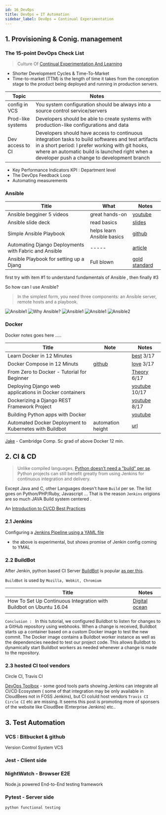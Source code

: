 ```yaml
---
id: 16_DevOps
title: DevOps = IT Automation
sidebar_label: DevOps = Continual Experimentation
---
```



## 1. Provisioning & Conig. management

### The 15-point DevOps Check List

> Culture Of [Continual Experimentation And Learning](https://medium.com/devopslinks/the-15-point-devops-check-list-8cd2afb4a448)

- Shorter Development Cycles & Time-To-Market
- Time-to-market (TTM) is the length of time it takes from the conception stage to the product being deployed and running in production servers.
 
| Topic           | Notes | 
| --------------- | ------|
| config in VCS | You system configuration should be always into a source control service/servers| 
| Prod-like systems | Developers should be able to create systems with production-like configurations and data| 
| Dev access to CI | Developers should have access to continuous integration tasks to build softwares and test artifacts in a short period: I prefer working with git hooks, where an automatic build is launched right when a developer push a change to development branch| 

- Key Performance Indicators KPI : Department level
- The DevOps Feedback Loop
- Automating measurements

### Ansible


| Title | What | Notes | 
| ------- | -----| ----  | 
| Ansible begginer 5 videos| great hands-on | [youtube](https://www.youtube.com/channel/UCLLumGsi1QboyiFIJf8a-0w)
| Ansible slide deck | read  basics | [slides](https://www.slideshare.net/GulcinYildirim/managing-postgresql-with-ansible-fosdem-pgday-2016)
| Simple Ansible Playbook | helps learn Ansible basics | [github](https://github.com/myarik/django-ansible-setup)   | 
| Automating Django Deployments with Fabric and Ansible | -----| [article](https://realpython.com/automating-django-deployments-with-fabric-and-ansible/)
| Ansible Playbook for setting up a Djang | Full blown| [gold standard](https://github.com/jcalazan/ansible-django-stack)  | 

first try with item #1 to understand fundamentals of Ansible , then finally #3

So how can I use Ansible?
> In the simplest form, you need three components: an Ansible server, remote hosts and a playbook.

![Ansible1](/docs/assets/Ansible-with-IT.jpg)
![Why Ansible?](/docs/assets/why-ansible.jpg)
![Ansible1](/docs/assets/Ansible-BBlocks.png)
![Ansible1](/docs/assets/Ansible1.png)
![Ansible2](/docs/assets/Ansible2.png)


### Docker

Docker notes goes here .....

| Title   |  Note  | Notes | 
| ------- |  ----  | ------ |
|Learn Docker in 12 Minutes | | [best](https://www.youtube.com/watch?v=YFl2mCHdv24&t=366s) 3/17|
|Docker Compose in 12 Minuts |[github](https://github.com/jakewright/tutorials/tree/master/docker/02-docker-compose) | [love](https://www.youtube.com/watch?v=Qw9zlE3t8Ko) 3/17|
|From Zero to Docker - Tutorial for Beginner | | [Theory](https://www.youtube.com/watch?v=JprTjTViaEA&t=139s) 6/17 |
|Deploying Django web applications in Docker containers | | [youtube](https://www.youtube.com/watch?v=T2hooQzvurQ) 10/17 |
|Dockerizing a Django REST Framework Project | |  [youtube](https://www.youtube.com/watch?v=Y_rh-VeC_j4) 8/17 |
|Building Python apps with Docker | |[youtube](https://www.youtube.com/watch?v=VhabrYF1nms&t=20s)|
|Automated Docker Deployment to Kubernetes with Buildbot|automation height| [url](https://www.twosixlabs.com/automated-docker-deployment-kubernetes-buildbot/)|

[Jake](https://www.youtube.com/watch?v=AMqkTIs-ngQ) - Cambridge Comp. Sc grad of above Docker 12 min.

## 2. CI & CD

> Unlike compiled languages, [Python doesn’t need a "build" per se](https://jenkins.io/solutions/python/). 
Python projects can still benefit greatly from using Jenkins for continuous integration and delivery.


Except Java and C, other Languages doesn't have `Build` per se. The list goes on Python/PHP/Ruby, Javascript ... That is the reason `Jenkins` origions are so much JAVA Build system centered .
 
An [Introduction to CI/CD Best Practices](https://www.digitalocean.com/community/tutorials/an-introduction-to-ci-cd-best-practices)
 
### 2.1 Jenkins

Configuring a [Jenkins Pipeline using a YAML file ](https://jenkins.io/blog/2018/04/25/configuring-jenkins-pipeline-with-yaml-file/)
 - the above is experimental, but shows promise of Jenkin config coming to YMAL 


### 2.2 BuildBot

After Jenkin, python based CI Server [BuildBot]() is popular [as per this](https://blog.taiga.io/6-excellent-continuous-integration-tools.html).

`BuildBot` is used by `Mozilla, Webkit, Chromium`

| Title   |  Notes | 
| ------- |  ----  | 
| How To Set Up Continuous Integration with Buildbot on Ubuntu 16.04 | [Digital ocean](https://www.digitalocean.com/community/tutorials/how-to-set-up-continuous-integration-with-buildbot-on-ubuntu-16-04) |
| | |

`Conclusion : `
In this tutorial, we configured Buildbot to listen for changes to a GitHub repository using webhooks. When a change is received, Buildbot starts up a container based on a custom Docker image to test the new commit. The Docker image contains a Buildbot worker instance as well as the dependencies needed to test our project code. This allows Buildbot to dynamically start Buildbot workers as needed whenever a change is made to the repository.
 
  
### 2.3 hosted CI tool vendors 
  Circle CI, Travis CI 


[DevOps Toolbox](https://hostadvice.com/blog/devops-toolbox-jenkins-ansible-chef-puppet-vagrant-saltstack/) - some good tools parts showing Jenkins can integrate all CI/CD Ecosystem ( some of that integration may be only available in CloudBees not in FOSS Jenkins), but CI coluld host vendors `Travis CI` `Circle CI` etc are 
missing. It seems this post is promoting more of sponsers of the website like CloudBee (Enterprise Jenkins) etc..


## 3. Test Automation

###  VCS : Bitbucket & github
Version Control System VCS

###  Jest - Client side

###  NightWatch - Browser E2E 

Node.js powered End-to-End testing framework


###  Pytest - Server  side
    python functional testing

